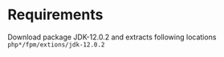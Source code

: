 # Requirements

Download package JDK-12.0.2 and extracts following locations `php*/fpm/extions/jdk-12.0.2`
